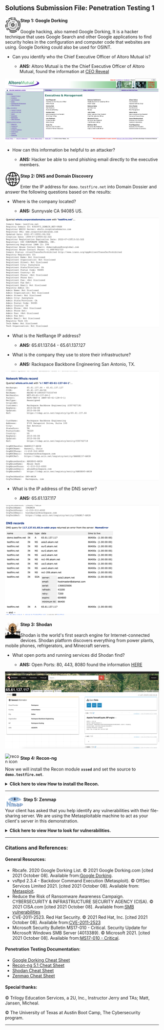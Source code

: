 ## Solutions Submission File: Penetration Testing 1


<img align="left" width="50" height="50" src="https://github.com/Diablo5G/UTA-CYBER-2021-ASSIGNMENT/blob/Master/Offensive%20Security%20Unit/16-Penetration%20Testing1/Images/hacker.png" alt="hacker icon">

#### Step 1: Google Dorking

Google hacking, also named Google Dorking, It is a hacker technique that uses Google Search and other Google applications to find security holes in the configuration and computer code that websites are using. Google Dorking could also be used for OSINT.

- Can you identify who the Chief Executive Officer of Altoro Mutual is?

  -  **ANS:** Altoro Mutual is the the Chief Executive Officer of Altoro Mutual, found the information at [CEO Reveal](https://demo.testfire.net/index.jsp?content=inside_executives.htm)
 
![1](https://github.com/Diablo5G/UTA-CYBER-2021-ASSIGNMENT/blob/Master/Offensive%20Security%20Unit/16-Penetration%20Testing1/Images/1.png)

- How can this information be helpful to an attacker?
  
  - **ANS:** Hacker be able to send phishing email directly to the executive members.


<img align="left" width="50" height="50" src="https://github.com/Diablo5G/UTA-CYBER-2021-ASSIGNMENT/blob/Master/Offensive%20Security%20Unit/16-Penetration%20Testing1/Images/icon-dns.png" alt="dns icon">

#### Step 2: DNS and Domain Discovery

Enter the IP address for `demo.testfire.net` into Domain Dossier and answer the following questions based on the results:

-  Where is the company located? 
    
    - **ANS:** Sunnyvale CA 94085 US.

![2](https://github.com/Diablo5G/UTA-CYBER-2021-ASSIGNMENT/blob/Master/Offensive%20Security%20Unit/16-Penetration%20Testing1/Images/2.png)
 
-  What is the NetRange IP address?
    
    - **ANS:** 65.61.137.64 - 65.61.137.127

-  What is the company they use to store their infrastructure?
    
    - **ANS:** Rackspace Backbone Engineering San Antonio, TX.
 
![3](https://github.com/Diablo5G/UTA-CYBER-2021-ASSIGNMENT/blob/Master/Offensive%20Security%20Unit/16-Penetration%20Testing1/Images/3.png)
 
 
-  What is the IP address of the DNS server?
    
    - **ANS:** 65.61.137.117
 
![4](https://github.com/Diablo5G/UTA-CYBER-2021-ASSIGNMENT/blob/Master/Offensive%20Security%20Unit/16-Penetration%20Testing1/Images/4.png)


<img align="left" width="50" height="60" src="https://github.com/NX211/homer-icons/blob/master/png/shinobi.png" alt="shodan icon">

#### Step 3: Shodan

Shodan is the world's first search engine for Internet-connected devices. Shodan platform discovers everything from power plants, mobile phones, refrigerators, and Minecraft servers.

-  What open ports and running services did Shodan find?
    
    - **ANS:** Open Ports: 80, 443, 8080 found the information [HERE](https://www.shodan.io/host/65.61.137.117)

![5](https://github.com/Diablo5G/UTA-CYBER-2021-ASSIGNMENT/blob/Master/Offensive%20Security%20Unit/16-Penetration%20Testing1/Images/5.png)



<img align="left" width="50" height="40" src="https://github.com/Diablo5G/UTA-CYBER-2021-ASSIGNMENT/blob/Master/Offensive%20Security%20Unit/16-Penetration%20Testing1/Images/Ghost-Recon-logo.ico" alt="recon icon">

#### Step 4: Recon-ng

Now we will install the Recon module **`xssed`** and set the source to **`demo.testfire.net`**.


<details>
<summary> <b> Click here to view How to install the Recon. </b> </summary>

---
  
  
- Install the Recon module `xssed`. 
  
  - Search the module xssed by entering the command 
  
  
  ```
  marketplace search xssed
  ```
  
  - Install the module xssed by entering the command 
  
  
  ```
  marketplace install recon/domains-vulnerabilities/xssed
  ```

  - Load the module xssed by entering the command 
 
  
  ```
  module load recon/domains-vulnerabilities/xssed
  ``` 
 
![6](https://github.com/Diablo5G/UTA-CYBER-2021-ASSIGNMENT/blob/Master/Offensive%20Security%20Unit/16-Penetration%20Testing1/Images/6.png) 
  
  
- Set the source to demo.testfire.net. 
  
  - Check the details of the module `xssed` by entering the command 
  
  ```
  info
  ```
  
  - To change the SOURCE from default to demo.testfire.net by entering the command 
  
  ```
  options set SOURCE demo.testfire.net
  ```
  
![8](https://github.com/Diablo5G/UTA-CYBER-2021-ASSIGNMENT/blob/Master/Offensive%20Security%20Unit/16-Penetration%20Testing1/Images/8.png)
  
  - To change the SOURCE from default to demo.testfire.net by entering the command 
  
  ```
  run
  ```
  
![9](https://github.com/Diablo5G/UTA-CYBER-2021-ASSIGNMENT/blob/Master/Offensive%20Security%20Unit/16-Penetration%20Testing1/Images/9.png)  
  
  - Is Altoro Mutual vulnerable to XSS: 
    - **ANS:** Yes, it was the only vulnerability found, as the screenshot above

  
  - Enter the following script in the search bar on browser 
  
  ```
  <script>alert("Hello")</script>
  ```

![10](https://github.com/Diablo5G/UTA-CYBER-2021-ASSIGNMENT/blob/Master/Offensive%20Security%20Unit/16-Penetration%20Testing1/Images/10.png)  
  
  
  - or can enter any desire script in the search bar on browser such as
  
  ```
  <script>alert("twerking twerking when I buy the things I like-Lisa BlackPink")</script>
  ```

![11](https://github.com/Diablo5G/UTA-CYBER-2021-ASSIGNMENT/blob/Master/Offensive%20Security%20Unit/16-Penetration%20Testing1/Images/11.png)  

</details>

---

 

<img align="left" width="60" height="40" src="https://github.com/Diablo5G/UTA-CYBER-2021-ASSIGNMENT/blob/Master/Offensive%20Security%20Unit/16-Penetration%20Testing1/Images/eyelogo.jpg" alt="zenmap icon">

#### Step 5: Zenmap


Your client has asked that you help identify any vulnerabilities with their file-sharing server. We are using the Metasploitable machine to act as your client's server in this demonstration.



<details>
<summary> <b> Click here to view How to look for vulnerabilities. </b> </summary>

---
  
  
- In the lab environment we will use Azure online VMs to demonstrate, consist of two VMs:

| Credentials | Username | Password |
|----------|----------|------------|
| **Kali Linux VM** | root | toor |
| **Metasploitable VM** | msfadmin | msfadmin |

- Once we are connected to both machine, launch Zenmap in Kali by running the following:

```
sudo zenmap
```

- At the Metasploitable VM, check IP address by running the following:
  
```
ifconfig
```
  

![15](https://github.com/Diablo5G/UTA-CYBER-2021-ASSIGNMENT/blob/Master/Offensive%20Security%20Unit/16-Penetration%20Testing1/Images/15.png) 
  
- Input target `192.168.0.10`, profile: `quick scan`, the raw command is `nmap -T4 -A 192.168.0.10` then click the `SCAN` button to run 
  
  - The -T4 flag enables Fast Speed

  - The -A flag enables active OS detection. Nmap sends additional packets meant to specifically trigger responses revealing the OS of the target. This method is much noisier than the -O flag and more likely to be detected by an IDS.
  
![12](https://github.com/Diablo5G/UTA-CYBER-2021-ASSIGNMENT/blob/Master/Offensive%20Security%20Unit/16-Penetration%20Testing1/Images/12.png) 
      
  
- Bonus command to output results into a new text file named `zenmapscan.txt`:

  - To save the results in the zenmapscan.txt add the following on the command line `-oN zenmapscan.txt` and you can also put command directly, see the capture screen picture below:
    - The -oN flag enables save output to a text file

![13](https://github.com/Diablo5G/UTA-CYBER-2021-ASSIGNMENT/blob/Master/Offensive%20Security%20Unit/16-Penetration%20Testing1/Images/13.png)
  
![14](https://github.com/Diablo5G/UTA-CYBER-2021-ASSIGNMENT/blob/Master/Offensive%20Security%20Unit/16-Penetration%20Testing1/Images/14.png)  

Now, you can access and review output at [zenmapscan.txt](https://github.com/Diablo5G/UTA-CYBER-2021-ASSIGNMENT/blob/Master/Offensive%20Security%20Unit/16-Penetration%20Testing1/zenmapscan.txt)


  
**Zenmap vulnerability script command:**  
  
On **Zenmap**, 

- There are some scripts that can be located inside zenmap for vulnerabilities on a file-sharing servers. We will try to run two scripts as follows:
  
    - Click the **Profile** tab at the top and select **Edit Selected Profile**.
    - Click on the **Scripting** tab and view all the scripts that start with `ftp`.
    - Select the `ftp-vsftpd-backdoor` script by placing a check in the box.
  
![16](https://github.com/Diablo5G/UTA-CYBER-2021-ASSIGNMENT/blob/Master/Offensive%20Security%20Unit/16-Penetration%20Testing1/Images/16.png)  


- Select the `smb-enum-shares` script by placing a check in the box.
  
![17](https://github.com/Diablo5G/UTA-CYBER-2021-ASSIGNMENT/blob/Master/Offensive%20Security%20Unit/16-Penetration%20Testing1/Images/17.png)    
  
- Click **Save Changes** to save the profile settings.  Then, the raw Nmap command that Zenmap will run: `nmap -T4 -F --script ftp-vsftpd-backdoor,smb-enum-shares 192.168.0.10` as the screenshot below

  -  `-T4`: Adjusts the speed of the scan. Ranging from 0-5, 4 is a fast and aggressive timing option.
  - `-F`: Indicates a fast scan by only scanning the 100 most common ports.
  - `--script`: Runs a scripted scan.
  - `ftp-vsftpd-backdoor`: This script attemps to exploit the backdoor using the innocuous id command by default. 
  - `smb-enum-shares`: Host script results | smb-enum-shares: | account_used: WORKGROUP\Administrator | ADMIN$ | Type: STYPE_DISKTREE_HIDDEN | Comment: Remote Administrator.
  - `192.168.0.10`: IP address of host that will be scanned.

![18](https://github.com/Diablo5G/UTA-CYBER-2021-ASSIGNMENT/blob/Master/Offensive%20Security%20Unit/16-Penetration%20Testing1/Images/18.png)      
    
So now we have identified this vulnerability then we can answer the following questions for our client:
  
  1. What is the vulnerability?
  
       - **ANS:** As per the below screenshots, Zenmap was able to identify the vulnerable service for port 139/445.

![19](https://github.com/Diablo5G/UTA-CYBER-2021-ASSIGNMENT/blob/Master/Offensive%20Security%20Unit/16-Penetration%20Testing1/Images/19.png)

![20](https://github.com/Diablo5G/UTA-CYBER-2021-ASSIGNMENT/blob/Master/Offensive%20Security%20Unit/16-Penetration%20Testing1/Images/20.png)

![21](https://github.com/Diablo5G/UTA-CYBER-2021-ASSIGNMENT/blob/Master/Offensive%20Security%20Unit/16-Penetration%20Testing1/Images/21.png)



  
  2. Why is it dangerous?

       - **ANS:**  
      
          - This is dangerous due to the VSFTPD 2.3.4 backdoor attack can be applied on port 21 via a malicious code, if successful execution, opens the backdoor on port 6200.
              - This backdoor was introduced into the vsftpd-2.3.4.tar.gz archive between June 30th, 2011, and July 1st, 2011 according to the most recent information available. This backdoor was removed on July 3rd, 2011.
              - The concept of the attack on VSFTPD 2.3.4 is to trigger the malicious vsf_sysutil_extra(); function by sending a sequence of specific bytes on port 21, which on successful execution, results in opening the backdoor on port 6200 of the system and running as root.
      
          - The Windows Server Message Block (SMB) gets access through the organization's networks, the SMB protocols used by PCs for file and printer sharing, along with the remote access services.
              - SMB vulnerabilities allow their payloads to spread laterally through connected systems like a worm. CISA recommends all IT professionals disable their SMB protocols to prevent ransomware and other malware attacks.

  
  3. What mitigation strategies can you recommendations for the client to protect their server?
  
       - **ANS:**

          - The vsftpd-2.3.4. the patch was released on July 3, 2011, with the patch constantly monitored and updated.
              - The vsftpd-2.3.4. backdoor reported on 2011-07-04 (CVE-2011-2523).
  

          - The SMB (CVE-2017-0145) patch was released by Microsoft MS17-010, and the SAMBA (CVE-2017-0145) patches were released by Red Hat for Linux RHSA-2017:1390.



</details>

---


### Citations and References:

#### General Resources:

- Rbcafe. 2020 Google Dorking List. © 2021 Google Dorking.com [cited 2021 October 08]. Available from:[Google Dorking](http://www.google-dorking.com/2021/10/2020-google-dorking-list.html). 
- vsftpd 2.3.4 - Backdoor Command Execution (Metasploit). © OffSec Services Limited 2021. [cited 2021 October 08]. Available from: [Metasploit](https://www.exploit-db.com/exploits/17491).
- Reduce the Risk of Ransomware Awareness Campaign. CYBERSECURITY & INFRASTRUCTURE SECURITY AGENCY (CISA). © 2021 CISA.com [cited 2021 October 08]. Available from:[SMB vulnerabilities](https://www.cisa.gov/sites/default/files/publications/Fact%20sheet_Ransomware%20Awareness%20Campaign_20210119_508.pdf)
- CVE-2011-2523. Red Hat Security. © 2021 Red Hat, Inc. [cited 2021 October 08]. Available from:[CVE-2011-2523](https://access.redhat.com/security/cve/cve-2011-2523)
- Microsoft Security Bulletin MS17-010 - Critical. Security Update for Microsoft Windows SMB Server (4013389). © Microsoft 2021. [cited 2021 October 08]. Available from:[MS17-010 - Critical](https://docs.microsoft.com/en-us/security-updates/securitybulletins/2017/ms17-010). 


#### Penetration Testing Documentation:
- [Google Dorking Cheat Sheet](https://gist.github.com/sundowndev/283efaddbcf896ab405488330d1bbc06.js)
- [Recon-ng 5.1 Cheat Sheet](https://www.blackhillsinfosec.com/wp-content/uploads/2019/11/recon-ng-5.x-cheat-sheet-Sheet1-1.pdf)
- [Shodan Cheat Sheet](https://thedarksource.com/shodan-cheat-sheet/)
- [Zenmap Cheat Sheet](https://cs.lewisu.edu/~klumpra/camssem2015/nmapcheatsheet1.pdf)


#### Special thanks:
© Trilogy Education Services, a 2U, Inc., Instructor Jerry and TAs; Matt, Jansen, Micheal.

© The University of Texas at Austin Boot Camp, The Cybersecurity program.

---  

